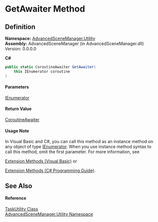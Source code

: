 # GetAwaiter Method

## Definition

**Namespace:** [AdvancedSceneManager.Utility](N_AdvancedSceneManager_Utility.md)\
**Assembly:** AdvancedSceneManager (in AdvancedSceneManager.dll) Version: 0.0.0.0

**C#**

```c#
public static CoroutineAwaiter GetAwaiter(
	this IEnumerator coroutine
)
```

#### Parameters

&#x20; [IEnumerator](https://learn.microsoft.com/dotnet/api/system.collections.ienumerator)&#x20;

#### Return Value

[CoroutineAwaiter](T_AdvancedSceneManager_Utility_CoroutineAwaiter.md)

#### Usage Note

In Visual Basic and C#, you can call this method as an instance method on any object of type [IEnumerator](https://learn.microsoft.com/dotnet/api/system.collections.ienumerator). When you use instance method syntax to call this method, omit the first parameter. For more information, see

[Extension Methods (Visual Basic)](https://docs.microsoft.com/dotnet/visual-basic/programming-guide/language-features/procedures/extension-methods) or

[Extension Methods (C# Programming Guide)](https://docs.microsoft.com/dotnet/csharp/programming-guide/classes-and-structs/extension-methods).

## See Also

#### Reference

[TaskUtility Class](T_AdvancedSceneManager_Utility_TaskUtility.md)\
[AdvancedSceneManager.Utility Namespace](N_AdvancedSceneManager_Utility.md)
